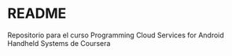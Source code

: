 # README #

Repositorio para el curso Programming Cloud Services for Android Handheld Systems de Coursera